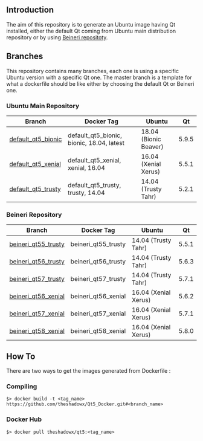 ## Introduction
The aim of this repository is to generate an Ubuntu image having Qt installed, either the default Qt coming from Ubuntu main distribution repository or by using [Beineri repositoty](https://launchpad.net/~beineri).

## Branches
This repository contains many branches, each one is using a specific Ubuntu version with a specific Qt one.
The master branch is a template for what a dockerfile should be like either by choosing the default Qt or Beineri one.

### Ubuntu Main Repository

| Branch | Docker Tag | Ubuntu | Qt |
|--------|------------|--------|----|
| [default_qt5_bionic](https://github.com/theshadowx/Qt5_Docker/tree/default_qt5_bionic) | default_qt5_bionic, bionic, 18.04, latest | 18.04 (Bionic Beaver) | 5.9.5 |
| [default_qt5_xenial](https://github.com/theshadowx/Qt5_Docker/tree/default_qt5_xenial) | default_qt5_xenial, xenial, 16.04 | 16.04 (Xenial Xerus) | 5.5.1 |
| [default_qt5_trusty](https://github.com/theshadowx/Qt5_Docker/tree/default_qt5_trusty) | default_qt5_trusty, trusty, 14.04 | 14.04 (Trusty Tahr) | 5.2.1 |


### Beineri Repository

| Branch | Docker Tag | Ubuntu | Qt |
|--------|------------|--------|----|
| [beineri_qt55_trusty](https://github.com/theshadowx/Qt5_Docker/tree/beineri_qt55_trusty) | beineri_qt55_trusty | 14.04 (Trusty Tahr) | 5.5.1 |
| [beineri_qt56_trusty](https://github.com/theshadowx/Qt5_Docker/tree/beineri_qt56_trusty) | beineri_qt56_trusty | 14.04 (Trusty Tahr) | 5.6.3 |
| [beineri_qt57_trusty](https://github.com/theshadowx/Qt5_Docker/tree/beineri_qt57_trusty) | beineri_qt57_trusty | 14.04 (Trusty Tahr) | 5.7.1 |
| [beineri_qt56_xenial](https://github.com/theshadowx/Qt5_Docker/tree/beineri_qt56_xenial) | beineri_qt56_xenial | 16.04 (Xenial Xerus) | 5.6.2 |
| [beineri_qt57_xenial](https://github.com/theshadowx/Qt5_Docker/tree/beineri_qt57_xenial) | beineri_qt57_xenial | 16.04 (Xenial Xerus) | 5.7.1 |
| [beineri_qt58_xenial](https://github.com/theshadowx/Qt5_Docker/tree/beineri_qt58_xenial) | beineri_qt58_xenial | 16.04 (Xenial Xerus) | 5.8.0 |

## How To
There are two ways to get the images generated from Dockerfile :
### Compiling
```
$> docker build -t <tag_name> https://github.com/theshadowx/Qt5_Docker.git#<branch_name>
```

### Docker Hub
```
$> docker pull theshadowx/qt5:<tag_name>
```
